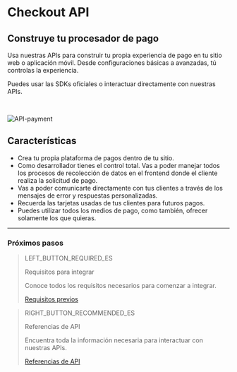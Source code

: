 # Checkout API

## Construye tu procesador de pago

Usa nuestras APIs para construir tu propia experiencia de pago en tu sitio web o aplicación móvil. Desde configuraciones básicas a avanzadas, tú controlas la experiencia.

Puedes usar las SDKs oficiales o interactuar directamente con nuestras APIs.

<br>

![API-payment](/images/api/api-intro-es.jpg)

## Características

* Crea tu propia plataforma de pagos dentro de tu sitio.
* Como desarrollador tienes el control total. Vas a poder manejar todos los procesos de recolección de datos en el frontend donde el cliente realiza la solicitud de pago.
* Vas a poder comunicarte directamente con tus clientes a través de los mensajes de error y respuestas personalizadas.
* Recuerda las tarjetas usadas de tus clientes para futuros pagos.
* Puedes utilizar todos los medios de pago, como también, ofrecer solamente los que quieras.

---
### Próximos pasos

> LEFT_BUTTON_REQUIRED_ES
>
> Requisitos para integrar
>
> Conoce todos los requisitos necesarios para comenzar a integrar.
>
> [Requisitos previos](https://www.mercadopago[FAKER][URL][DOMAIN]/developers/es/guides/payments/api/previous-requirements/)

> RIGHT_BUTTON_RECOMMENDED_ES
>
> Referencias de API
>
> Encuentra toda la información necesaria para interactuar con nuestras APIs.
>
> [Referencias de API](https://www.mercadopago[FAKER][URL][DOMAIN]/developers/es/reference/)
